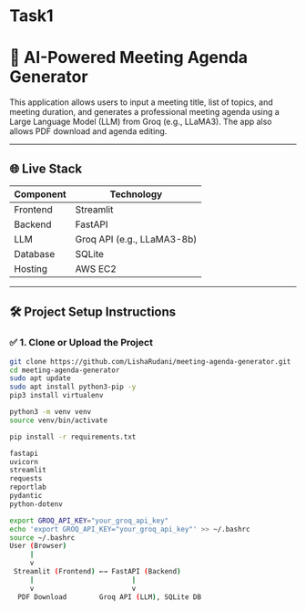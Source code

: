 # Task1
# 🧠 AI-Powered Meeting Agenda Generator

This application allows users to input a meeting title, list of topics, and meeting duration, and generates a professional meeting agenda using a Large Language Model (LLM) from Groq (e.g., LLaMA3). The app also allows PDF download and agenda editing.

---

## 🌐 Live Stack

| Component | Technology |
|----------|------------|
| Frontend | Streamlit |
| Backend  | FastAPI |
| LLM      | Groq API (e.g., LLaMA3-8b) |
| Database | SQLite |
| Hosting  | AWS EC2 |

---

## 🛠️ Project Setup Instructions

### ✅ 1. Clone or Upload the Project

```bash
git clone https://github.com/LishaRudani/meeting-agenda-generator.git
cd meeting-agenda-generator
sudo apt update
sudo apt install python3-pip -y
pip3 install virtualenv

python3 -m venv venv
source venv/bin/activate

pip install -r requirements.txt

fastapi
uvicorn
streamlit
requests
reportlab
pydantic
python-dotenv

export GROQ_API_KEY="your_groq_api_key"
echo 'export GROQ_API_KEY="your_groq_api_key"' >> ~/.bashrc
source ~/.bashrc
User (Browser)
     |
     v
 Streamlit (Frontend) ←→ FastAPI (Backend)
     |                        |
     v                        v
  PDF Download        Groq API (LLM), SQLite DB

